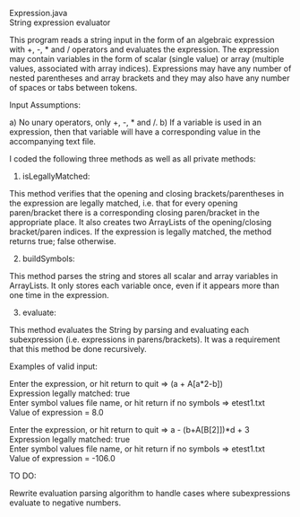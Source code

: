 Expression.java <br/>
String expression evaluator

This program reads a string input in the form of an algebraic expression with +, -, * and / operators and evaluates the expression. The expression may contain variables in the form of scalar (single value) or array (multiple values, associated with array indices). Expressions may have any number of nested parentheses and array brackets and they may also have any number of spaces or tabs between tokens.

Input Assumptions:

a) No unary operators, only +, -, * and /. b) If a variable is used in an expression, then that variable will have a corresponding value in the accompanying text file.

I coded the following three methods as well as all private methods:

1) isLegallyMatched:

This method verifies that the opening and closing brackets/parentheses in the expression are legally matched, i.e. that for every opening paren/bracket there is a corresponding closing paren/bracket in the appropriate place. It also creates two ArrayLists of the opening/closing bracket/paren indices. If the expression is legally matched, the method returns true; false otherwise.

2) buildSymbols:

This method parses the string and stores all scalar and array variables in ArrayLists. It only stores each variable once, even if it appears more than one time in the expression.

3) evaluate:

This method evaluates the String by parsing and evaluating each subexpression (i.e. expressions in parens/brackets). It was a requirement that this method be done recursively.

Examples of valid input:

Enter the expression, or hit return to quit => (a + A[a*2-b]) <br/>
Expression legally matched: true <br/>
Enter symbol values file name, or hit return if no symbols => etest1.txt <br/>
Value of expression = 8.0

Enter the expression, or hit return to quit => a - (b+A[B[2]])*d + 3 <br/>
Expression legally matched: true <br/>
Enter symbol values file name, or hit return if no symbols => etest1.txt <br/>
Value of expression = -106.0

TO DO:

Rewrite evaluation parsing algorithm to handle cases where subexpressions evaluate to negative numbers.
